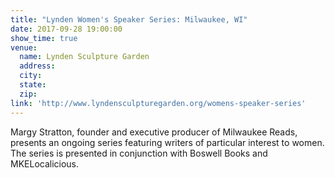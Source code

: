 ```yaml
---
title: "Lynden Women's Speaker Series: Milwaukee, WI"
date: 2017-09-28 19:00:00
show_time: true
venue:
  name: Lynden Sculpture Garden
  address:
  city:
  state:
  zip:
link: 'http://www.lyndensculpturegarden.org/womens-speaker-series'
---
```



Margy Stratton, founder and executive producer of Milwaukee Reads, presents an ongoing series featuring writers of particular interest to women. The series is presented in conjunction with Boswell Books and MKELocalicious.